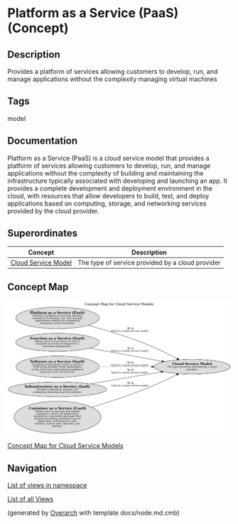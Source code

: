 
# Platform as a Service (PaaS) (Concept)
## Description
Provides a platform of services allowing customers to develop, run, and manage applications without the complexity managing virtual machines


## Tags
model

## Documentation
Platform as a Service (PaaS) is a cloud service model that provides a platform of services allowing customers to
develop, run, and manage applications without the complexity of building and maintaining the infrastructure typically
associated with developing and launching an app. It provides a complete development and deployment environment in the
cloud, with resources that allow developers to build, test, and deploy applications based on computing, storage, and
networking services provided by the cloud provider.
## Superordinates
| Concept | Description |
|---|---|
| [Cloud Service Model](../../../software-development/cloud/cloud-service-model.md)| The type of service provided by a cloud provider |

## Concept Map
![Concept Map for Cloud Service Models](../../../software-development/cloud/service-model/concept-view.png)

[Concept Map for Cloud Service Models](../../../software-development/cloud/service-model/concept-view.md)


## Navigation
[List of views in namespace](./views-in-namespace.md)

[List of all Views](../../../views.md)


(generated by [Overarch](https://github.com/soulspace-org/overarch) with template docs/node.md.cmb)
